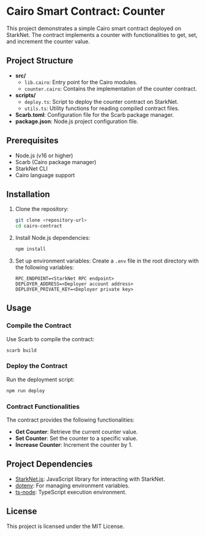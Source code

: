 # Cairo Smart Contract: Counter

This project demonstrates a simple Cairo smart contract deployed on StarkNet. The contract implements a counter with functionalities to get, set, and increment the counter value.

## Project Structure

- **src/**
  - `lib.cairo`: Entry point for the Cairo modules.
  - `counter.cairo`: Contains the implementation of the counter contract.
- **scripts/**
  - `deploy.ts`: Script to deploy the counter contract on StarkNet.
  - `utils.ts`: Utility functions for reading compiled contract files.
- **Scarb.toml**: Configuration file for the Scarb package manager.
- **package.json**: Node.js project configuration file.

## Prerequisites

- Node.js (v16 or higher)
- Scarb (Cairo package manager)
- StarkNet CLI
- Cairo language support

## Installation

1. Clone the repository:
   ```bash
   git clone <repository-url>
   cd cairo-contract
   ```

2. Install Node.js dependencies:
   ```bash
   npm install
   ```

3. Set up environment variables:
   Create a `.env` file in the root directory with the following variables:
   ```
   RPC_ENDPOINT=<StarkNet RPC endpoint>
   DEPLOYER_ADDRESS=<Deployer account address>
   DEPLOYER_PRIVATE_KEY=<Deployer private key>
   ```

## Usage

### Compile the Contract

Use Scarb to compile the contract:
```bash
scarb build
```

### Deploy the Contract

Run the deployment script:
```bash
npm run deploy
```

### Contract Functionalities

The contract provides the following functionalities:
- **Get Counter**: Retrieve the current counter value.
- **Set Counter**: Set the counter to a specific value.
- **Increase Counter**: Increment the counter by 1.

## Project Dependencies

- [StarkNet.js](https://www.npmjs.com/package/starknet): JavaScript library for interacting with StarkNet.
- [dotenv](https://www.npmjs.com/package/dotenv): For managing environment variables.
- [ts-node](https://www.npmjs.com/package/ts-node): TypeScript execution environment.

## License

This project is licensed under the MIT License.